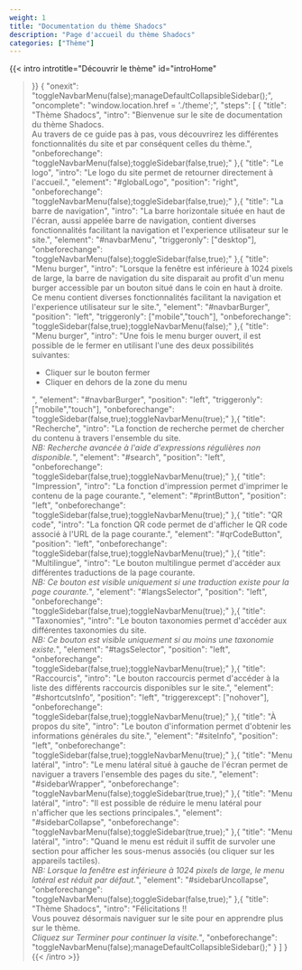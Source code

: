 ```yaml
---
weight: 1
title: "Documentation du thème Shadocs"
description: "Page d'accueil du thème Shadocs"
categories: ["Thème"]
---
```


{{< intro
  introtitle="Découvrir le thème"
  id="introHome"
>}}
{
  "onexit": "toggleNavbarMenu(false);manageDefaultCollapsibleSidebar();",
  "oncomplete": "window.location.href = './theme';",
  "steps": [
    {
      "title": "Thème Shadocs",
      "intro": "Bienvenue sur le site de documentation du thème Shadocs.<br>Au travers de ce guide pas à pas, vous découvrirez les différentes fonctionnalités du site et par conséquent celles du thème.",
      "onbeforechange": "toggleNavbarMenu(false);toggleSidebar(false,true);"
    },{
      "title": "Le logo",
      "intro": "Le logo du site permet de retourner directement à l'accueil.",
      "element": "#globalLogo",
      "position": "right",
      "onbeforechange": "toggleNavbarMenu(false);toggleSidebar(false,true);"
    },{
      "title": "La barre de navigation",
      "intro": "La barre horizontale située en haut de l'écran, aussi appelée barre de navigation, contient diverses fonctionnalités facilitant la navigation et l'experience utilisateur sur le site.",
      "element": "#navbarMenu",
      "triggeronly": ["desktop"],
      "onbeforechange": "toggleNavbarMenu(false);toggleSidebar(false,true);"
    },{
      "title": "Menu burger",
      "intro": "Lorsque la fenêtre est inférieure à 1024 pixels de large, la barre de navigation du site disparait au profit d'un menu burger accessible par un bouton situé dans le coin en haut à droite. Ce menu contient diverses fonctionnalités facilitant la navigation et l'experience utilisateur sur le site.",
      "element": "#navbarBurger",
      "position": "left",
      "triggeronly": ["mobile","touch"],
      "onbeforechange": "toggleSidebar(false,true);toggleNavbarMenu(false);"
    },{
      "title": "Menu burger",
      "intro": "Une fois le menu burger ouvert, il est possible de le fermer en utilisant l'une des deux possibilités suivantes:<br><ul><li>Cliquer sur le bouton fermer</li><li>Cliquer en dehors de la zone du menu</li></ul>",
      "element": "#navbarBurger",
      "position": "left",
      "triggeronly": ["mobile","touch"],
      "onbeforechange": "toggleSidebar(false,true);toggleNavbarMenu(true);"
    },{
      "title": "Recherche",
      "intro": "La fonction de recherche permet de chercher du contenu à travers l'ensemble du site.<br><i>NB: Recherche avancée à l'aide d'expressions régulières non disponible.</i>",
      "element": "#search",
      "position": "left",
      "onbeforechange": "toggleSidebar(false,true);toggleNavbarMenu(true);"
    },{
      "title": "Impression",
      "intro": "La fonction d'impression permet d'imprimer le contenu de la page courante.",
      "element": "#printButton",
      "position": "left",
      "onbeforechange": "toggleSidebar(false,true);toggleNavbarMenu(true);"
    },{
      "title": "QR code",
      "intro": "La fonction QR code permet de d'afficher le QR code associé à l'URL de la page courante.",
      "element": "#qrCodeButton",
      "position": "left",
      "onbeforechange": "toggleSidebar(false,true);toggleNavbarMenu(true);"
    },{
      "title": "Multilingue",
      "intro": "Le bouton multilingue permet d'accéder aux différentes traductions de la page courante.<br><i>NB: Ce bouton est visible uniquement si une traduction existe pour la page courante.</i>",
      "element": "#langsSelector",
      "position": "left",
      "onbeforechange": "toggleSidebar(false,true);toggleNavbarMenu(true);"
    },{
      "title": "Taxonomies",
      "intro": "Le bouton taxonomies permet d'accéder aux différentes taxonomies du site.<br><i>NB: Ce bouton est visible uniquement si au moins une taxonomie existe.</i>",
      "element": "#tagsSelector",
      "position": "left",
      "onbeforechange": "toggleSidebar(false,true);toggleNavbarMenu(true);"
    },{
      "title": "Raccourcis",
      "intro": "Le bouton raccourcis permet d'accéder à la liste des différents raccourcis disponibles sur le site.",
      "element": "#shortcutsInfo",
      "position": "left",
      "triggerexcept": ["nohover"],
      "onbeforechange": "toggleSidebar(false,true);toggleNavbarMenu(true);"
    },{
      "title": "À propos du site",
      "intro": "Le bouton d'information permet d'obtenir les informations générales du site.",
      "element": "#siteInfo",
      "position": "left",
      "onbeforechange": "toggleSidebar(false,true);toggleNavbarMenu(true);"
    },{
      "title": "Menu latéral",
      "intro": "Le menu latéral situé à gauche de l'écran permet de naviguer a travers l'ensemble des pages du site.",
      "element": "#sidebarWrapper",
      "onbeforechange": "toggleNavbarMenu(false);toggleSidebar(true,true);"
    },{
      "title": "Menu latéral",
      "intro": "Il est possible de réduire le menu latéral pour n'afficher que les sections principales.",
      "element": "#sidebarCollapse",
      "onbeforechange": "toggleNavbarMenu(false);toggleSidebar(true,true);"
    },{
      "title": "Menu latéral",
      "intro": "Quand le menu est réduit il suffit de survoler une section pour afficher les sous-menus associés (ou cliquer sur les appareils tactiles).<br><i>NB: Lorsque la fenêtre est inférieure à 1024 pixels de large, le menu latéral est réduit par défaut.</i>",
      "element": "#sidebarUncollapse",
      "onbeforechange": "toggleNavbarMenu(false);toggleSidebar(false,true);"
    },{
      "title": "Thème Shadocs",
      "intro": "Félicitations !!<br>Vous pouvez désormais naviguer sur le site pour en apprendre plus sur le thème.<br><i>Cliquez sur Terminer pour continuer la visite.</i>",
      "onbeforechange": "toggleNavbarMenu(false);manageDefaultCollapsibleSidebar();"
    }
  ]
}
{{< /intro >}}
